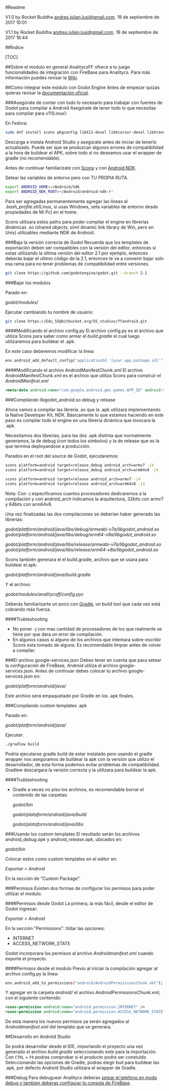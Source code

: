 #Readme

V1.0 by Rocket Buddha andres.julian.lusi@gmail.com. 19 de septiembre de 2017 10:01

V1.1 by Rocket Buddha andres.julian.lusi@gmail.com. 19 de septiembre de 2017 16:44

##Índice

[TOC]

##Sobre el modulo en general
AnalitycsFF ofrece a tu juego funcionalidades de integración con FireBase para Analitycs. Para más información puedes revisar la [Wiki](https://bitbucket.org/55_studios/analitycsff/wiki/Home).

##Como integrar este módulo con Godot Engine
Antes de empezar quizás quieras revisar la [documentación oficial](http://docs.godotengine.org/en/stable/development/compiling/compiling_for_android.html#building-the-export-templates).

###Asegúrate de contar con todo lo necesario para trabajar con fuentes de Godot para compilar a Android
Asegúrate de tener todo lo que necesitas para compilar para x11(Linux):

En Fedora:

```bash
sudo dnf install scons pkgconfig libX11-devel libXcursor-devel libXrandr-devel libXinerama-devel mesa-libGL-devel alsa-lib-devel pulseaudio-libs-devel freetype-devel openssl-devel libudev-devel mesa-libGLU-devel
```

Descarga e instala Android Studio y asegúrate antes de iniciar de tenerlo actualizado. Puede ser que se produzcan algunos errores de compatibilidad a la hora de buildear el APK, sobre todo si no deseamos usar el wrapper de gradle (no recomendable).

Antes de continuar familiarízate con [Scons](http://scons.org/) y con [Android NDK](https://developer.android.com/ndk/index.html).

Setear las variables de entorno pero con TU PROPIA RUTA.

```bash
export ANDROID_HOME=~/Android/Sdk
export ANDROID_NDK_ROOT=~/Android/android-ndk-r*
```

Para ser agregadas permanentemente agregar las líneas al *.bash_profile.sh*(Linux, si usas Windows, seta variables de entorno desde propiedades de Mi Pc) en el home.

Scons utilizara estos paths para poder compilar el engine en librerías dinámicas .so (shared objects, simil dinamic link library de Win, pero en Unix) utilizables mediante NDK de Android.

###Baja la versión correcta de Godot
Recuerda que los templates de exportación deben ser compatibles con la versión del editor, entonces si estas utilizando la última versión del editor 2.1 por ejemplo, entonces deberás bajar el ultimo código de la 2.1, entonces te va a convenir bajar solo esa rama para no tener problemas de compatibilidad entre versiones.

```bash
git clone https://github.com/godotengine/godot.git --branch 2.1
```

###Bajar los modulos

Parado en:

*godot/modules/*

Ejecutar cambiando tu nombre de usuario:

```bash
git clone https://Edu_55@bitbucket.org/55_studios/ffandroid.git
```

####Modificando el archivo config.py
El archivo config.py es el archivo que utiliza Scons para saber como armar el *build.gradle* el cual luego utilizaremos para buildear el .apk.

En este caso deberemos modificar la línea:

```python
env.android_add_default_config("applicationId '[your.app.package.id]'")
```

####Modificando el archivo AndroidManifestChunk.xml
El archivo AndroidManifestChunk.xml es el archivo que utiliza Scons para construir el *AndroidManifest.xml* 
```xml
<meta-data android:name="com.google.android.gms.games.APP_ID" android:value="\u003<app_id>" />
```

###Compilando libgodot_android.so debug y release

Ahora vamos a compilar las librería .so que la .apk utilizara implementando la Native Developer Kit, NDK. Básicamente lo que estamos haciendo en este paso es compilar todo el engine en una librería dinámica que invocara la .apk.

Necesitamos dos librerías, para las dos .apk distinta que normalmente generamos, la de debug (con todos los símbolos) y la de release que es la que termina deployandose a producción.

Parados en el root del source de Godot, ejecutaremos:

```bash
scons platform=android target=release_debug android_arch=armv7 -j4
scons platform=android target=release_debug android_arch=arm64v8 -j4

scons platform=android target=release android_arch=armv7 -j4
scons platform=android target=release android_arch=arm64v8 -j4
```

Nota: Con -j especificamos cuantos procesadores dedicaremos a la compilación y con android_arch indicamos la arquitectura, 32bits con armv7 y 64bits con arm64v8.

Una vez finalizadas las dos compilaciones se deberían haber generado las librerías:

*godot/platform/android/java/libs/debug/armeabi-v7a/libgodot_android.so*
*godot/platform/android/java/libs/debug/arm64-v8a/libgodot_android.so*

*godot/platform/android/java/libs/release/armeabi-v7a/libgodot_android.so*
*godot/platform/android/java/libs/release/arm64-v8a/libgodot_android.so*

Scons también generara el el build.gradle, archivo que se usara para buildear el.apk:

*godot/platform/android/java/build.gradle*

Y el archivo:

*godot/modules/analitycsff/config.pyc*

Deberás familiarizarte un poco con [Gradle](https://gradle.org/), un build tool que cada vez está cobrando más fuerza.

####Trubleshooting

* No poner -j con mas cantidad de procesadores de los que realmente se tiene por que dara un error de compilación.
* En algunos casos si alguno de los archivos que intentara sobre-escribir Scons esta tomado de alguna. Es recomendable limpiar antes de volver a compilar.

###El archivo google-services.json
Debes tener en cuenta que para setear la configuración de FireBase, Android utiliza el archivo google-services.json. Antes de continuar debes colocar tu archivo google-services.json en:

*godot/platform/android/java/*

Este archivo será empaquetado por Gradle en los .apk finales.

###Compilando custom templates .apk

Parado en:

*godot/platform/android/java/*

Ejecutar:

```bash
./gradlew build
```

Podría ejecutarse gradle build de estar instalado pero usando el gradle wrapper nos aseguramos de buildear la apk con la versión que utilizo el desarrollador, de esta forma podemos evitar problemas de compatibilidad. Gradlew descargara la versión correcta y la utilizara para buildear la apk.

####Trubleshooting
* Gradle a veces no piso los archivos, es recomendable borrar el contenido de las carpetas:

	*godot/bin*

	*godot/plataform/android/java/build*

	*godot/plataform/android/java/libs*

###Usando los custom templates
El resultado serán los archivos *android_debug.apk* y *android_release.apk*, ubicados en:

*godot/bin*

Colocar estos como custom templates en el editor en:

*Exportar > Android*

En la sección de "Custom Package".

###Permisos
Existen dos formas de configurar los permisos para poder utilizar el modulo.

####Permisos desde Godot
La primera, la más fácil, desde el editor de Godot ingresar:

*Exportar > Android*

En la sección "Permissions": tildar las opciones:

* INTERNET
* ACCESS_NETWORK_STATE

Godot incorporara los permisos al archivo *Androidmanifest.xml* cuando exporte el proyecto.

####Permisos desde el modulo
Previo al iniciar la compilación agregar al archivo config.py la línea:

```bash
env.android_add_to_permissions("android/AndroidPermissionsChunk.xml");
```

Y agregar en la carpeta *android/* el archivo *AndroidPermissionsChunk.xml*, con el siguiente contenido:

```xml
<uses-permission android:name="android.permission.INTERNET" />
<uses-permission android:name="android.permission.ACCESS_NETWORK_STATE"/>
```
De esta manera los nuevos permisos ya serán agregados al *Androidmanifest.xml* del template que se generara.

##Desarrollo en Android Studio

Se podrá desarrollar desde el IDE, importando el proyecto una vez generado el archivo *build.gradle* seleccionando este para la importación.
Con `CTRL` + `F9` podras comprobar si el producto podra ser constuido.
Seleccionando las opciones de Gradle, podras elegir buil para buildear las .apk, por defecto Android Studio utilizara el wrapper de Gradle.

###Debug
Para debuguear Analitycs deberas [setear el telefono en modo debug y tambien deberas configurar tu consola de FireBase](https://firebase.google.com/docs/analytics/debugview?hl=es-419).
